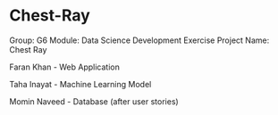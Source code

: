 # Chest-Ray

Group: G6
Module: Data Science Development Exercise
Project Name: Chest Ray



Faran Khan - Web Application

Taha Inayat - Machine Learning Model

Momin Naveed - Database (after user stories)
